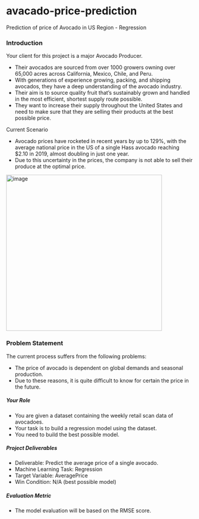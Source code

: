 # avacado-price-prediction
Prediction of price of Avocado in US Region - Regression

### Introduction

Your client for this project is a major Avocado Producer.

- Their avocados are sourced from over 1000 growers owning over 65,000 acres across California, Mexico, Chile, and Peru.
- With generations of experience growing, packing, and shipping avocados, they have a deep understanding of the avocado industry.
- Their aim is to source quality fruit that’s sustainably grown and handled in the most efficient, shortest supply route possible.
- They want to increase their supply throughout the United States and need to make sure that they are selling their products at the best possible price.

Current Scenario

- Avocado prices have rocketed in recent years by up to 129%, with the average national price in the US of a single Hass avocado reaching $2.10 in 2019, almost doubling in just one year.
- Due to this uncertainty in the prices, the company is not able to sell their produce at the optimal price.

<img width="419" alt="image" src="https://github.com/Vinayasree207/avacado-price-prediction/assets/119283715/6d016529-2181-461b-afbf-69d4cd734e95">

### Problem Statement

The current process suffers from the following problems:

- The price of avocado is dependent on global demands and seasonal production.
- Due to these reasons, it is quite difficult to know for certain the price in the future.

##### Your Role
- You are given a dataset containing the weekly retail scan data of avocadoes.
- Your task is to build a regression model using the dataset.
- You need to build the best possible model.

##### Project Deliverables
- Deliverable: Predict the average price of a single avocado.
- Machine Learning Task: Regression
- Target Variable: AveragePrice
- Win Condition: N/A (best possible model)

##### Evaluation Metric
- The model evaluation will be based on the RMSE score.
